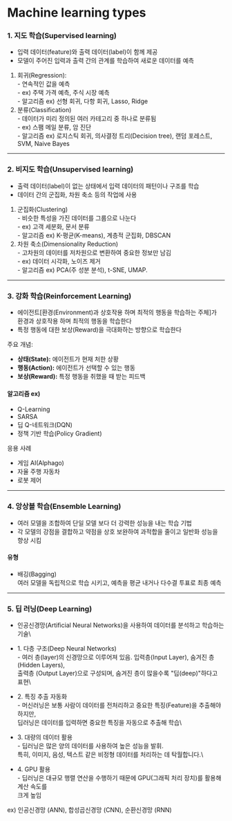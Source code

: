 # Machine learning types

### 1.  지도 학습(Supervised learning)

* 입력 데이터(feature)와 출력 데이터(label)이 함께 제공
* 모델이 주어진 입력과 출력 간의  관계를  학습하여 새로운 데이터를 예측

1. 회귀(Regression):\
   \- 연속적인 값을 예측\
   \- ex) 주택 가격 예측, 주식 시장 예측\
   \- 알고리즘 ex) 선형 회귀, 다항 회귀, Lasso, Ridge
2. 분류(Classification)\
   \- 데이터가 미리 정의된 여러 카테고리 중 하나로 분류됨\
   \- ex) 스팸 메일 분류, 암 진단\
   \- 알고리즘 ex) 로지스틱 회귀, 의사결정 트리(Decision tree), 랜덤 포레스트, SVM, Naive Bayes

***

### 2. 비지도 학습(Unsupervised learning)

* 출력 데이터(label)이 없는 상태에서 입력 데이터의 패턴이나 구조를 학습
* 데이터 간의 군집화, 차원 축소 등의 작업에 사용

1. 군집화(Clustering)\
   \-  비슷한 특성을 가진 데이터를 그룹으로 나눈다\
   \- ex) 고객 세분화, 문서 분류\
   \- 알고리즘 ex) K-평균(K-means), 계층적 군집화, DBSCAN
2. 차원 축소(Dimensionality Reduction)\
   \- 고차원의 데이터를 저차원으로 변환하여 중요한 정보만 남김\
   \- ex) 데이터 시각화, 노이즈 제거\
   \- 알고리즘 ex) PCA(주 성분 분석), t-SNE, UMAP.

***

### 3. 강화 학습(Reinforcement Learning)

* 에이전트\[환경(Environment)과 상호작용 하며 최적의 행동을 학습하는 주체]가\
  환경과 상호작용 하며 최적의 행동을 학습한다
* 특정 행동에 대한 보상(Reward)을 극대화하는 방향으로 학습한다

&#x20;주요 개념:

* **상태(State):** 에이전트가 현재 처한 상황
* **행동(Action):** 에이전트가 선택할 수 있는 행동
* **보상(Reward):** 특정 행동을 취했을 때 받는 피드백

#### 알고리즘 ex)&#x20;

* Q-Learning
* SARSA
* 딥 Q-네트워크(DQN)
* 정책 기반 학습(Policy Gradient)

응용 사례

* 게임 AI(Alphago)
* 자율 주행 자동차
* 로봇 제어

***

### 4. 앙상블 학습(Ensemble Learning)

* 여러 모델을 조합하여 단일 모델 보다 더 강력한 성능을 내는 학습 기법
* 각 모델의 강점을 결합하고 약점을 상호 보완하여 과적합을 줄이고 일반화 성능을 향상 시킴

#### 유형&#x20;

* 배깅(Bagging)\
  여러 모델을 독립적으로 학습 시키고, 예측을 평균 내거나 다수결 투표로 최종 예측

***

### 5. 딥 러닝(Deep Learning)

* 인공신경망(Artificial Neural Networks)을 사용하여 데이터를 분석하고 학습하는 기술\

* 1\.  다층 구조(Deep Neural Networks)\
  &#x20;    \- 여러 층(layer)의 신경망으로 이루어져 있음. 입력층(Input Layer), 숨겨진 층(Hidden Layers), \
  &#x20;       출력층 (Output Layer)으로 구성되며, 숨겨진 층이 많을수록 "딥(deep)"하다고 표현\

* 2\. 특징 추출 자동화\
  &#x20;     \- 머신러닝은 보통 사람이 데이터를 전처리하고 중요한 특징(Feature)을 추출해야 하지만, \
  &#x20;       딥러닝은 데이터를 입력하면 중요한 특징을 자동으로 추출해 학습\

* 3\. 대량의 데이터 활용\
  &#x20;     \- 딥러닝은 많은 양의 데이터를 사용하여 높은 성능을 발휘. \
  &#x20;        특히, 이미지, 음성, 텍스트 같은 비정형 데이터를 처리하는 데 탁월합니다.\

* 4\. GPU 활용\
  &#x20;     \- 딥러닝은 대규모 행렬 연산을 수행하기 때문에 GPU(그래픽 처리 장치)를 활용해 계산 속도를 \
  &#x20;        크게 높임

ex) 인공신경망 (ANN), 합성곱신경망 (CNN), 순환신경망 (RNN)



